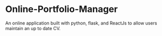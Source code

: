 # Online-Portfolio-Manager
An online application built with python, flask, and ReactJs to allow users maintain an up to date CV.
